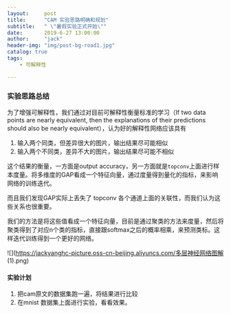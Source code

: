 ```yaml
---
layout:     post
title:      "CAM 实验思路明确和规划"
subtitle:   " \"暑假实验正式开始\""
date:       2019-6-27 13:00:00
author:     "jack"
header-img: "img/post-bg-road1.jpg"
catalog: true
tags:
    - 可解释性

---
```


### 实验思路总结

为了增强可解释性，我们通过对目前可解释性衡量标准的学习（If two data points are nearly equivalent, then the explanations of their predictions should also be nearly equivalent），认为好的解释性网络应该具有

1. 输入两个同类，但差异很大的图片，输出结果尽可能相似
2. 输入两个不同类，差异不大的图片，输出结果尽可能不相似

 这个结果的衡量，一方面是output accuracy，另一方面就是`topconv`上面进行样本度量。将多维度的GAP看成一个特征向量，通过度量得到量化的指标，来影响网络的训练迭代。

而且我们发现GAP实际上丢失了 topconv 各个通道上面的关联性，而我们认为这些关系也很重要。

我们的方法是将这些值看成一个特征向量，目前是通过聚类的方法来度量，然后将聚类得到了对应n个类的指标，直接跟softmax之后的概率相乘，来预测类标。这样迭代训练得到一个更好的网络。

![](https://jackyanghc-picture.oss-cn-beijing.aliyuncs.com/多层神经网络图解 (1).png)

#### 实验计划

1. 把cam原文的数据集跑一遍，将结果进行比较
2. 在mnist 数据集上面进行实验，看看效果。

